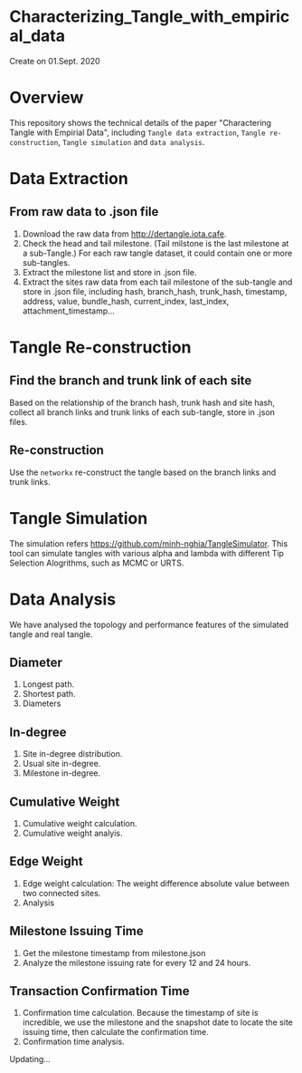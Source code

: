 # Characterizing_Tangle_with_empirical_data
Create on 01.Sept. 2020



# Overview
This repository shows the technical details of the paper "Charactering Tangle with Empirial Data", including `Tangle data extraction`, `Tangle re-construction`, `Tangle simulation` and `data analysis`.

# Data Extraction 
## From raw data to .json file

1. Download the raw data from  http://dertangle.iota.cafe.
2. Check the head and tail milestone. (Tail milstone is the last milestone at a sub-Tangle.) For each raw tangle dataset, it could contain one or more sub-tangles.
3. Extract the milestone list and store in .json file.
4. Extract the sites raw data from each tail milestone of the sub-tangle and store in .json file, including hash, branch_hash, trunk_hash, timestamp, address, value, bundle_hash, current_index, last_index, attachment_timestamp...

# Tangle Re-construction 
## Find the branch and trunk link of each site
Based on the relationship of the branch hash, trunk hash and site hash, collect all branch links and trunk links of each sub-tangle, store in .json files.
## Re-construction
Use the `networkx` re-construct the tangle based on the branch links and trunk links.

# Tangle Simulation 
The simulation refers https://github.com/minh-nghia/TangleSimulator.
This tool can simulate tangles with various alpha and lambda with different Tip Selection Alogrithms, such as MCMC or URTS.

# Data Analysis
We have analysed the topology and performance features of the simulated tangle and real tangle. 
## Diameter
1. Longest path.
2. Shortest path.
3. Diameters

## In-degree
1. Site in-degree distribution.
2. Usual site in-degree.
3. Milestone in-degree. 

## Cumulative Weight
1. Cumulative weight calculation.
2. Cumulative weight analyis.

## Edge Weight
1. Edge weight calculation: The weight difference absolute value between two connected sites. 
2. Analysis

## Milestone Issuing Time
1. Get the milestone timestamp from milestone.json
2. Analyze the milestone issuing rate for every 12 and 24 hours.

## Transaction Confirmation Time
1. Confirmation time calculation. Because the timestamp of site is incredible, we use the milestone and the snapshot date to locate the site issuing time, then calculate the confirmation time.
2. Confirmation time analysis. 


Updating...




